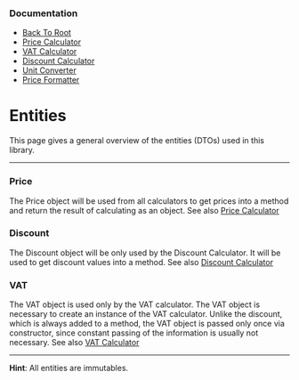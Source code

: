 ### Documentation
* [Back To Root](../readme.md)
* [Price Calculator](price-calculator.md)
* [VAT Calculator](vat-calculator.md)
* [Discount Calculator](discount-calculator.md)
* [Unit Converter](unit-converter.md)
* [Price Formatter](price-formatter.md)

# Entities
This page gives a general overview of the entities (DTOs) used in this library.

---

### Price
The Price object will be used from all calculators to get prices into a method and return the result of calculating as an object.
See also [Price Calculator](price-calculator.md)

### Discount
The Discount object will be only used by the Discount Calculator. It will be used to get discount values into a method.
See also [Discount Calculator](discount-calculator.md)

### VAT
The VAT object is used only by the VAT calculator.  The VAT object is necessary to create an instance of the VAT calculator. 
Unlike the discount, which is always added to a method, the VAT object is passed only once via constructor, since constant 
passing of the information is usually not necessary.
See also [VAT Calculator](vat-calculator.md)

---
**Hint**: All entities are immutables.